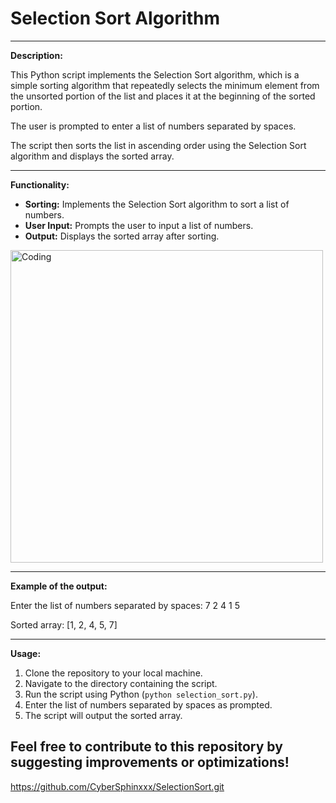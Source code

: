 # Selection Sort Algorithm

---------------------------------------------------
**Description:**

This Python script implements the Selection Sort algorithm, which is a simple sorting algorithm that repeatedly selects the minimum element from the unsorted portion of the list and places it at the beginning of the sorted portion.

The user is prompted to enter a list of numbers separated by spaces.

The script then sorts the list in ascending order using the Selection Sort algorithm and displays the sorted array.

---------------------------------------------------
**Functionality:**

- **Sorting:** Implements the Selection Sort algorithm to sort a list of numbers.
- **User Input:** Prompts the user to input a list of numbers.
- **Output:** Displays the sorted array after sorting.

<img align="center" alt="Coding" width="500" src="https://miro.medium.com/v2/resize:fit:1144/1*5WXRN62ddiM_Gcf4GDdCZg.gif">


---------------------------------------------------
**Example of the output:**

Enter the list of numbers separated by spaces: 7 2 4 1 5

Sorted array: [1, 2, 4, 5, 7]


---------------------------------------------------
**Usage:**

1. Clone the repository to your local machine.
2. Navigate to the directory containing the script.
3. Run the script using Python (`python selection_sort.py`).
4. Enter the list of numbers separated by spaces as prompted.
5. The script will output the sorted array.

Feel free to contribute to this repository by suggesting improvements or optimizations!
---------------------------------------------------

https://github.com/CyberSphinxxx/SelectionSort.git
